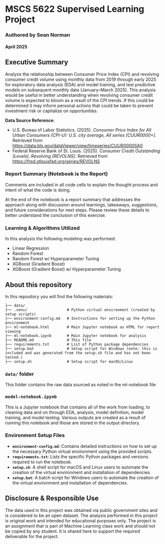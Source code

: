 # MSCS 5622 Supervised Learning Project
### Authored by Sean Norman
#### April 2025

## Executive Summary
Analyze the relationship between Consumer Price Index (CPI) and revolving consumer credit volume using monthly data from 2019 through early 2025 for exploratory data analysis (EDA) and model training, and test predictive models on subsequent monthly data (January–March 2025). This analysis would be useful in better understanding when revolving consumer credit volume is expected to bloom as a result of the CPI trends. If this could be determined it may inform personal actions that could be taken to prevent investment risk or capitalize on opportunities.

**Data Source Reference**:
*   U.S. Bureau of Labor Statistics. (2025). *Consumer Price Index for All Urban Consumers (CPI-U): U.S. city average, All series [CUUR0000+]*. Retrieved from https://data.bls.gov/dataViewer/view/timeseries/CUUR0000SA0
*   Federal Reserve Bank of St. Louis. (2025). *Consumer Credit Outstanding (Levels), Revolving [REVOLNS]*. Retrieved from https://fred.stlouisfed.org/series/REVOLNS

### Report Summary (Notebook is the Report)
Comments are included in all code cells to explain the thought process and intent of what the code is doing.

At the end of the notebook is a report summary that addresses the approach along with discussion around learnings, takeaways, suggestions, and future considerations for next steps. Please review these details to better understand the conclusion of this exercise.

### Learning & Algorithms Utilized
In this analysis the following modeling was performed:
- Linear Regression
- Random Forest
- Random Forest w/ Hyperparameter Tuning
- XGBoost (Gradient Boost)
- XGBoost (Gradient Boost) w/ Hyperparameter Tuning

## About this repository
In this repository you will find the following materials:

```
├── data/
├── .venv/                  # Python virtual environment (created by setup scripts)
├── environment-config.md   # Instructions for setting up the Python environment
├── ml-notebook.html        # Main Jupyter notebook as HTML for report viewing
├── ml-notebook.ipynb       # Main Jupyter notebook for analysis
├── README.md               # This file
├── requirements.txt        # List of Python package dependencies
├── setup.bat               # Setup script for Windows (note: this is included and was generated from the setup.sh file and has not been tested.)
├── setup.sh                # Setup script for macOS/Linux
```

### `data/` folder
This folder contains the raw data sourced as noted in the ml-notebook file

### `model-notebook.ipynb`
This is a Jupyter notebook that contains all of the work from loading, to cleaning data and on through EDA, analysis, model definition, model training, and model testing. Various outputs are created as a result of running this notebook and those are stored in the output directory.

### Environment Setup Files
*   **`environment-config.md`**: Contains detailed instructions on how to set up the necessary Python virtual environment using the provided scripts.
*   **`requirements.txt`**: Lists the specific Python packages and versions required to run the notebook.
*   **`setup.sh`**: A shell script for macOS and Linux users to automate the creation of the virtual environment and installation of dependencies.
*   **`setup.bat`**: A batch script for Windows users to automate the creation of the virtual environment and installation of dependencies.

## Disclosure & Responsible Use
The data used in this project was obtained via public government sites and is considered to be an open dataset. The analysis performed in this project is original work and intended for educational purposes only. The project is an assignment that is part of Machine Learning class work and should not be copied by any student. It is shared here to support the required deliverable for the project.